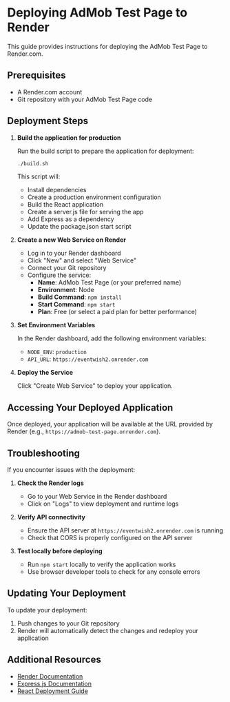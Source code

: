 # Deploying AdMob Test Page to Render

This guide provides instructions for deploying the AdMob Test Page to Render.com.

## Prerequisites

- A Render.com account
- Git repository with your AdMob Test Page code

## Deployment Steps

1. **Build the application for production**

   Run the build script to prepare the application for deployment:

   ```bash
   ./build.sh
   ```

   This script will:
   - Install dependencies
   - Create a production environment configuration
   - Build the React application
   - Create a server.js file for serving the app
   - Add Express as a dependency
   - Update the package.json start script

2. **Create a new Web Service on Render**

   - Log in to your Render dashboard
   - Click "New" and select "Web Service"
   - Connect your Git repository
   - Configure the service:
     - **Name**: AdMob Test Page (or your preferred name)
     - **Environment**: Node
     - **Build Command**: `npm install`
     - **Start Command**: `npm start`
     - **Plan**: Free (or select a paid plan for better performance)

3. **Set Environment Variables**

   In the Render dashboard, add the following environment variables:
   - `NODE_ENV`: `production`
   - `API_URL`: `https://eventwish2.onrender.com`

4. **Deploy the Service**

   Click "Create Web Service" to deploy your application.

## Accessing Your Deployed Application

Once deployed, your application will be available at the URL provided by Render (e.g., `https://admob-test-page.onrender.com`).

## Troubleshooting

If you encounter issues with the deployment:

1. **Check the Render logs**
   - Go to your Web Service in the Render dashboard
   - Click on "Logs" to view deployment and runtime logs

2. **Verify API connectivity**
   - Ensure the API server at `https://eventwish2.onrender.com` is running
   - Check that CORS is properly configured on the API server

3. **Test locally before deploying**
   - Run `npm start` locally to verify the application works
   - Use browser developer tools to check for any console errors

## Updating Your Deployment

To update your deployment:

1. Push changes to your Git repository
2. Render will automatically detect the changes and redeploy your application

## Additional Resources

- [Render Documentation](https://render.com/docs)
- [Express.js Documentation](https://expressjs.com/)
- [React Deployment Guide](https://create-react-app.dev/docs/deployment/) 